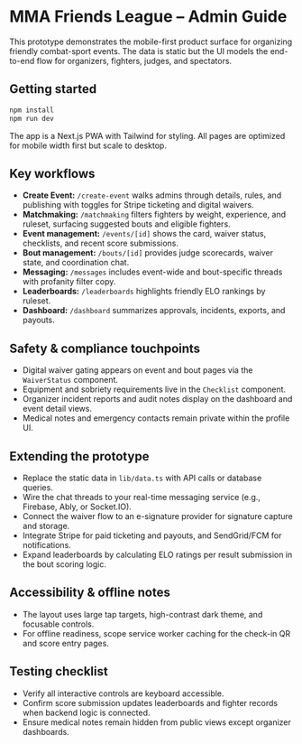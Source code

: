 # MMA Friends League – Admin Guide

This prototype demonstrates the mobile-first product surface for organizing friendly combat-sport events. The data is static but the UI models the end-to-end flow for organizers, fighters, judges, and spectators.

## Getting started

```bash
npm install
npm run dev
```

The app is a Next.js PWA with Tailwind for styling. All pages are optimized for mobile width first but scale to desktop.

## Key workflows

- **Create Event:** `/create-event` walks admins through details, rules, and publishing with toggles for Stripe ticketing and digital waivers.
- **Matchmaking:** `/matchmaking` filters fighters by weight, experience, and ruleset, surfacing suggested bouts and eligible fighters.
- **Event management:** `/events/[id]` shows the card, waiver status, checklists, and recent score submissions.
- **Bout management:** `/bouts/[id]` provides judge scorecards, waiver state, and coordination chat.
- **Messaging:** `/messages` includes event-wide and bout-specific threads with profanity filter copy.
- **Leaderboards:** `/leaderboards` highlights friendly ELO rankings by ruleset.
- **Dashboard:** `/dashboard` summarizes approvals, incidents, exports, and payouts.

## Safety & compliance touchpoints

- Digital waiver gating appears on event and bout pages via the `WaiverStatus` component.
- Equipment and sobriety requirements live in the `Checklist` component.
- Organizer incident reports and audit notes display on the dashboard and event detail views.
- Medical notes and emergency contacts remain private within the profile UI.

## Extending the prototype

- Replace the static data in `lib/data.ts` with API calls or database queries.
- Wire the chat threads to your real-time messaging service (e.g., Firebase, Ably, or Socket.IO).
- Connect the waiver flow to an e-signature provider for signature capture and storage.
- Integrate Stripe for paid ticketing and payouts, and SendGrid/FCM for notifications.
- Expand leaderboards by calculating ELO ratings per result submission in the bout scoring logic.

## Accessibility & offline notes

- The layout uses large tap targets, high-contrast dark theme, and focusable controls.
- For offline readiness, scope service worker caching for the check-in QR and score entry pages.

## Testing checklist

- Verify all interactive controls are keyboard accessible.
- Confirm score submission updates leaderboards and fighter records when backend logic is connected.
- Ensure medical notes remain hidden from public views except organizer dashboards.
